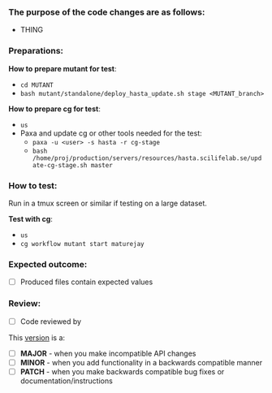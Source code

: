 ### The purpose of the code changes are as follows:
-  THING

### Preparations:

**How to prepare mutant for test**:
* `cd MUTANT`
* `bash mutant/standalone/deploy_hasta_update.sh stage <MUTANT_branch>`

**How to prepare cg for test**:
- `us`
- Paxa and update cg or other tools needed for the test:
  - `paxa -u <user> -s hasta -r cg-stage`
  - `bash /home/proj/production/servers/resources/hasta.scilifelab.se/update-cg-stage.sh master`
  

### How to test:
Run in a tmux screen or similar if testing on a large dataset.

**Test with cg**:
- `us`
- `cg workflow mutant start maturejay`

### Expected outcome:
- [ ] Produced files contain expected values

### Review:
- [ ] Code reviewed by

This [version](https://semver.org/) is a:
- [ ] **MAJOR** - when you make incompatible API changes
- [ ] **MINOR** - when you add functionality in a backwards compatible manner
- [ ] **PATCH** - when you make backwards compatible bug fixes or documentation/instructions
